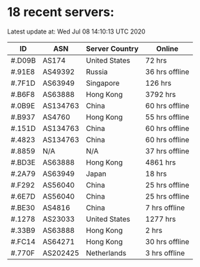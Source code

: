 # 18 recent servers:

Latest update at: Wed Jul 08 14:10:13 UTC 2020

| ID | ASN | Server Country | Online |
| -- | --- | -------------- | ------ |
| #.D09B | AS174 | United States | 72 hrs |
| #.91E8 | AS49392 | Russia | 36 hrs offline |
| #.7F1D | AS63949 | Singapore | 126 hrs |
| #.B6F8 | AS63888 | Hong Kong | 3792 hrs |
| #.0B9E | AS134763 | China | 60 hrs offline |
| #.B937 | AS4760 | Hong Kong | 55 hrs offline |
| #.151D | AS134763 | China | 60 hrs offline |
| #.4823 | AS134763 | China | 60 hrs offline |
| #.8859 | N/A | N/A | 37 hrs offline |
| #.BD3E | AS63888 | Hong Kong | 4861 hrs |
| #.2A79 | AS63949 | Japan | 18 hrs |
| #.F292 | AS56040 | China | 25 hrs offline |
| #.6E7D | AS56040 | China | 25 hrs offline |
| #.BE30 | AS4816 | China | 7 hrs offline |
| #.1278 | AS23033 | United States | 1277 hrs |
| #.33B9 | AS63888 | Hong Kong | 2 hrs |
| #.FC14 | AS64271 | Hong Kong | 30 hrs offline |
| #.770F | AS202425 | Netherlands | 3 hrs offline |

